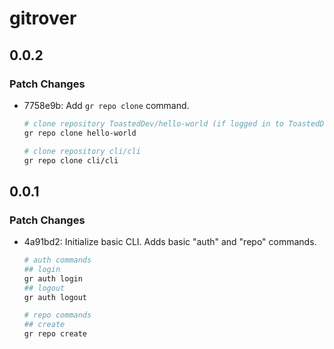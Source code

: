 # gitrover

## 0.0.2

### Patch Changes

- 7758e9b: Add `gr repo clone` command.

  ```bash
  # clone repository ToastedDev/hello-world (if logged in to ToastedDev)
  gr repo clone hello-world

  # clone repository cli/cli
  gr repo clone cli/cli
  ```

## 0.0.1

### Patch Changes

- 4a91bd2: Initialize basic CLI. Adds basic "auth" and "repo" commands.

  ```bash
  # auth commands
  ## login
  gr auth login
  ## logout
  gr auth logout

  # repo commands
  ## create
  gr repo create
  ```
